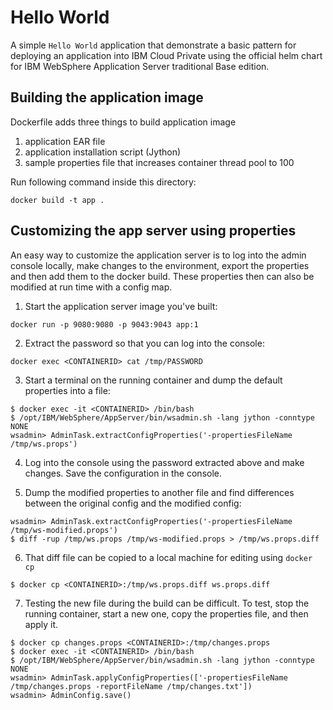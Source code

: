 # Hello World

A simple `Hello World` application that demonstrate a basic pattern for deploying an application into IBM Cloud Private using the official helm chart for IBM WebSphere Application Server traditional Base edition.

## Building the application image
Dockerfile adds three things to build application image
1. application EAR file
2. application installation script (Jython)
3. sample properties file that increases container thread pool to 100

Run following command inside this directory:

`docker build -t app .`

## Customizing the app server using properties

An easy way to customize the application server is to log into the admin console locally, make changes to the environment, export the properties and then add them to the docker build. These properties then can also be modified at run time with a config map.

1. Start the application server image you've built:

`docker run -p 9080:9080 -p 9043:9043 app:1`

2. Extract the password so that you can log into the console:

`docker exec <CONTAINERID> cat /tmp/PASSWORD`

3. Start a terminal on the running container and dump the default properties into a file:

```
$ docker exec -it <CONTAINERID> /bin/bash
$ /opt/IBM/WebSphere/AppServer/bin/wsadmin.sh -lang jython -conntype NONE
wsadmin> AdminTask.extractConfigProperties('-propertiesFileName /tmp/ws.props')
```

4. Log into the console using the password extracted above and make changes. Save the configuration in the console.

5. Dump the modified properties to another file and find differences between the original config and the modified config:

```
wsadmin> AdminTask.extractConfigProperties('-propertiesFileName /tmp/ws-modified.props')
$ diff -rup /tmp/ws.props /tmp/ws-modified.props > /tmp/ws.props.diff
```

6. That diff file can be copied to a local machine for editing using `docker cp`

```
$ docker cp <CONTAINERID>:/tmp/ws.props.diff ws.props.diff
```

7. Testing the new file during the build can be difficult. To test, stop the running container, start a new one, copy the properties file, and then apply it.

```
$ docker cp changes.props <CONTAINERID>:/tmp/changes.props
$ docker exec -it <CONTAINERID> /bin/bash
$ /opt/IBM/WebSphere/AppServer/bin/wsadmin.sh -lang jython -conntype NONE
wsadmin> AdminTask.applyConfigProperties(['-propertiesFileName /tmp/changes.props -reportFileName /tmp/changes.txt'])
wsadmin> AdminConfig.save()
```




